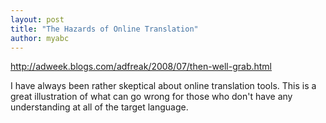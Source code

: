 ```yaml
---
layout: post
title: "The Hazards of Online Translation"
author: myabc
---
```


 
<http://adweek.blogs.com/adfreak/2008/07/then-well-grab.html>

I have always been rather skeptical about online translation tools. This is a great illustration of what can go wrong for those who don't have any understanding at all of the target language.